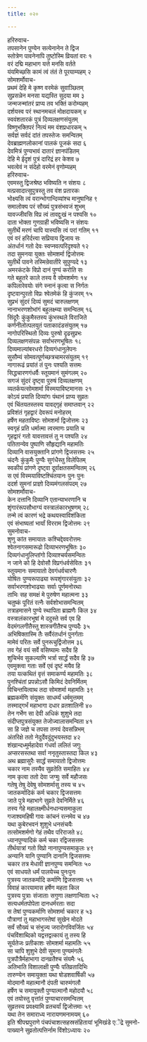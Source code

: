 ```yaml
---
title: ०२०

---
```

हरिरुवाच-  
तपसानेन पुण्येन सत्येनानेन ते द्विज  
स्तोत्रेण पावनेनापि तुष्टोस्मि व्रियतां वरः १  
वरं दद्मि महाभाग यत्ते मनसि वर्तते  
यंयमिच्छसि कामं त्वं तंतं ते पूरयाम्यहम् २  
सोमशर्मोवाच-  
प्रथमं देहि मे कृष्ण वरमेकं सुवाञ्छितम्  
सुप्रसन्नेन मनसा यद्यस्ति सुदया मम ३  
जन्मजन्मांतरं प्राप्य तव भक्तिं करोम्यहम्  
दर्शयस्व परं स्थानमचलं मोक्षदायकम् ४  
स्ववंशतारकं पुत्रं दिव्यलक्षणसंयुतम्  
विष्णुभक्तिपरं नित्यं मम वंशप्रधारकम् ५  
सर्वज्ञं सर्वदं दांतं तपस्तेजः समन्वितम्  
देवब्राह्मणलोकानां पालकं पूजकं सदा ६  
देवमित्रं पुण्यभावं दातारं ज्ञानपंडितम्  
देहि मे ईदृशं पुत्रं दारिद्रं हर केशव ७  
भवत्वेवं न संदेहो वरमेनं वृणोम्यहम्  
हरिरुवाच-  
एवमस्तु द्विजश्रेष्ठ भविष्यति न संशयः ८  
मत्प्रसादात्सुपुत्रस्तु तव वंश प्रतारकः  
भोक्ष्यसि त्वं वरान्भोगान्दिव्यांश्च मानुषानिह ९  
समालोक्य परं सौख्यं पुत्रसंभवजं शुभम्  
यावज्जीवसि विप्र त्वं तावद्दुःखं न पश्यसि १०  
दाता भोक्ता गुणग्राही भविष्यसि न संशयः  
सुतीर्थे मरणं चापि यास्यसि त्वं परां गतिम् ११  
एवं वरं हरिर्दत्त्वा सप्रियाय द्विजाय सः  
अंतर्धानं गतो देवः स्वप्नवत्परिदृश्यते १२  
तदा सुमनया युक्तः सोमशर्मा द्विजोत्तमः  
सुतीर्थे पावने तस्मिन्रेवातीरे सुपुण्यदे १३  
अमरकंटके विप्रो दानं पुण्यं करोति सः  
गते बहुतरे काले तस्य वै सोमशर्मणः १४  
कपिलारेवयोः संगे स्नानं कृत्वा स निर्गतः  
दृष्टवान्पुरतो विप्रः श्वेतमेकं हि कुंजरम् १५  
सुप्रभं सुंदरं दिव्यं सुमदं चारुलक्षणम्  
नानाभरणशोभांगं बहुलक्ष्म्या समन्वितम् १६  
सिंदूरैः कुंकुमैस्तस्य कुंभस्थले विराजिते  
कर्णनीलोत्पलयुतं पताकादंडसंयुतम् १७  
नागोपरिस्थितो दिव्यः पुरुषो दृढसुप्रभः  
दिव्यलक्षणसंपन्नः सर्वाभरणभूषितः १८  
दिव्यमाल्यांबरधरो दिव्यगंधानुलेपनः  
सुसौम्यं सोमवत्पूर्णच्छत्रचामरसंयुतम् १९  
नागारूढं प्रयांतं तं पुनः पश्यति सत्तमः  
सिद्धचारणगंधर्वैः स्तूयमानं सुमंगलम् २०  
सगजं सुंदरं दृष्ट्वा पुरुषं दिव्यलक्षणम्  
व्यतर्कयत्सोमशर्मा विस्मयाविष्टमानसः २१  
कोऽयं प्रयाति दिव्यांगः पंथानं प्राप्य सुव्रतः  
एवं चिंतयतस्तस्य यावद्गृहं समाप्तवान् २२  
प्रविशंतं गृहद्वारं देवरूपं मनोहरम्  
हर्षेण महताविष्टः सोमशर्मा द्विजोत्तमः २३  
स्वगृहं प्रति धर्मात्मा त्वरमाणः प्रयाति च  
गृहद्वारं गतो यावत्तावत्तं तु न पश्यति २४  
पतितान्येव पुष्पाणि सौहृद्यानि महामतिः  
दिव्यानि वासयुक्तानि प्रांगणे द्विजसत्तमः २५  
चंदनैः कुंकुमैः पुण्यैः सुगंधैस्तु विलेपितम्  
स्वकीयं प्रांगणे दृष्ट्वा दूर्वाक्षतसमन्वितम् २६  
स एवं विस्मयाविष्टश्चिंतयानः पुनः पुनः  
ददर्श सुमनां प्राज्ञो दिव्यमंगलसंपदम् २७  
सोमशर्मोवाच-  
केन दत्तानि दिव्यानि एतान्याभरणानि च  
शृंगारंरूपसौभाग्यं वस्त्रालंकारभूषणम् २८  
तन्मे त्वं कारणं भद्रे कथयस्वाविशंकिता  
एवं संभाष्यतां भार्यां विरराम द्विजोत्तमः २९  
सुमनोवाच-  
शृणु कांत समायातः कश्चिद्देववरोत्तमः  
श्वेतनागसमारूढो दिव्याभरणभूषितः ३०  
दिव्यगंधानुलिप्तांगो दिव्याश्चर्यसमन्वितः  
न जाने को हि देवोसौ विप्रगंधर्वसेवितः ३१  
स्तूयमानः समायातो देवगंधर्वचारणैः  
योषितः पुण्यरूपाढ्या रूपशृंगारसंयुताः ३२  
सर्वाभरणशोभाढ्याः सर्वाः पूर्णमनोरथाः  
ताभिः सह समक्षं मे पुरुषेण महात्मना ३३  
चतुष्कं पूरितं रत्नैः सर्वशोभासमन्वितम्  
तत्राहमासने पुण्ये स्थापिता ब्राह्मणैः किल ३४  
वस्त्रालंकारभूषां मे ददुस्ते सर्व एव हि  
वेदमंगलगीतैस्तु शास्त्रगीतैश्च पुण्यदैः ३५  
अभिषिक्तास्मि तैः सर्वैरंतर्धानं पुनर्गताः  
मामेवं परितः सर्वे पुनरूचुर्द्विजोत्तम ३६  
तव गेहं वयं सर्वे वसिष्यामः सदैव हि  
शुचिर्भव सुकल्याणि भर्त्रा सार्द्धं सदैव हि ३७  
एवमुक्त्वा गताः सर्वे एवं दृष्टं मयैव हि  
तया यत्कथितं वृत्तं समाकर्ण्य महामतिः ३८  
पुनश्चिंतां प्रपन्नोऽसौ किमिदं देवनिर्मितम्  
विचिन्तयित्वाथ तदा सोमशर्मा महामतिः ३९  
ब्रह्मकर्मणि संयुक्तः साधर्म्यं धर्ममुत्तमम्  
तस्माद्गर्भं महाभागा दधार व्रतशालिनी ४०  
तेन गर्भेण सा देवी अधिकं शुशुभे तदा  
संदीप्तपुत्रसंयुक्त तेजोज्वालासमन्विता ४१  
सा हि जज्ञे च तपसा तनयं देवसन्निभम्  
अंतरिक्षे ततो नेदुर्देवदुंदुभयस्तदा ४२  
शंखान्दध्मुर्महादेवा गंधर्वा ललितं जगुः  
अप्सरसस्तथा सर्वा ननृतुस्तास्तदा किल ४३  
अथ ब्रह्मासुरैः सार्द्धं समायातो द्विजोत्तमः  
चकार नाम तस्यैव सुव्रतेति समाहितः ४४  
नाम कृत्वा ततो देवा जग्मुः सर्वे महौजसः  
गतेषु तेषु देवेषु सोमशर्मासु तस्य च ४५  
जातकर्मादिकं कर्म चकार द्विजसत्तमः  
जाते पुत्रे महाभागे सुव्रते देवनिर्मिते ४६  
तस्य गेहे महालक्ष्मीर्धनधान्यसमाकुला  
गजाश्वमहिषी गावः कांचनं रत्नमेव च ४७  
यथा कुबेरभवनं शुशुभे धनसंचयैः  
तत्सोमशर्मणो गेहं तथैव परिराजते ४८  
ध्यानपुण्यादिकं कर्म चका रद्विजसत्तमः  
तीर्थयात्रां गतो विप्रो नानापुण्यसमाकुलः ४९  
अन्यानि यानि पुण्यानि दानानि द्विजसत्तमः  
चकार तत्र मेधावी ज्ञानपुण्य समन्वितः ५०  
एवं साधयते धर्मं पालयेच्च पुनःपुनः  
पुत्रस्य जातकर्मादि कर्माणि द्विजसत्तमः ५१  
विवाहं कारयामास हर्षेण महता किल  
पुत्रस्य पुत्राः संजाताः सगुणा लक्षणान्विताः ५२  
सत्यधर्मतपोपेता दानधर्मरताः सदा  
स तेषां पुण्यकर्माणि सोमशर्मा चकार ह ५३  
पौत्राणां तु महाभागस्तेषां सुखेन मोदते  
सर्वं सौख्यं च संभुज्य जरारोगविवर्जितः ५४  
पंचविंशाब्दिको यद्वत्तद्वत्कायं तु तस्य हि  
सूर्यतेजः प्रतीकाशः सोमशर्मा महामतिः ५५  
सा चापि शुशुभे देवी सुमना पुण्यमंगलैः  
पुत्रपौत्रैर्महाभागा दानव्रतैश्च संयमैः ५६  
अतिभाति विशालाक्षी पुण्यैः पतिव्रतादिभिः  
तारुण्येन समायुक्ता यथा षोडशवार्षिकी ५७  
मोदमानौ महात्मानौ दंपती चारुमंगलौ  
हर्षेण च समायुक्तौ पुण्यात्मानौ महोदयौ ५८  
एवं तयोस्तु वृत्तांतं पुण्याचारसमन्वितम्  
सुव्रतस्य प्रवक्ष्यामि व्रतचर्यां द्विजोत्तमाः ५९  
यथा तेन समाराध्य नारायणमनामयम् ६०  
 इति श्रीपद्मपुराणे पंचपंचाशत्सहस्रसंहितायां भूमिखंडे एेंद्रे सुमनो-  
पाख्याने सुव्रतोत्पत्तिर्नाम विंशोऽध्यायः २०
